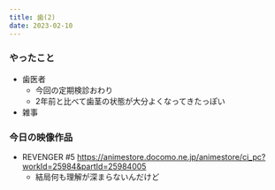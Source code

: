 ```yaml
---
title: 歯(2)
date: 2023-02-10
---
```


### やったこと
+ 歯医者
  + 今回の定期検診おわり
  + 2年前と比べて歯茎の状態が大分よくなってきたっぽい
+ 雑事

### 今日の映像作品
+ REVENGER #5 <https://animestore.docomo.ne.jp/animestore/ci_pc?workId=25984&partId=25984005>
  + 結局何も理解が深まらないんだけど
